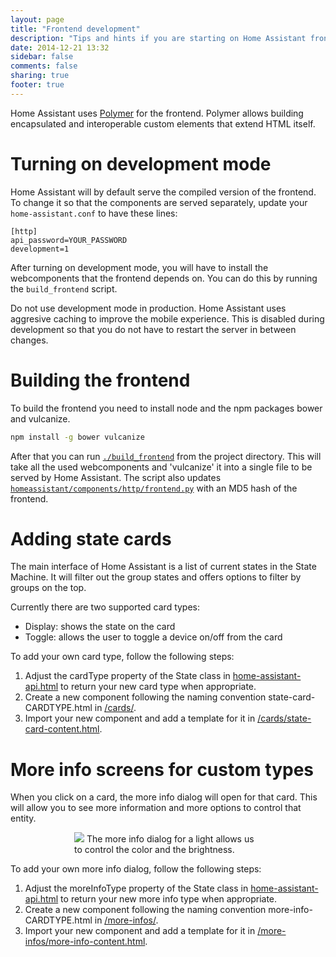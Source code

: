 ```yaml
---
layout: page
title: "Frontend development"
description: "Tips and hints if you are starting on Home Assistant frontend development"
date: 2014-12-21 13:32
sidebar: false
comments: false
sharing: true
footer: true
---
```


Home Assistant uses [Polymer](https://www.polymer-project.org/) for the frontend. Polymer allows building encapsulated and interoperable custom elements that extend HTML itself.

# Turning on development mode
Home Assistant will by default serve the compiled version of the frontend. To change it so that the components are served separately, update your `home-assistant.conf` to have these lines:

```
[http]
api_password=YOUR_PASSWORD
development=1
```

After turning on development mode, you will have to install the webcomponents that the frontend depends on. You can do this by running the `build_frontend` script.

<p class='note warning'>
Do not use development mode in production. Home Assistant uses aggresive caching to improve the mobile experience. This is disabled during development so that you do not have to restart the server in between changes.
</p>

# Building the frontend

To build the frontend you need to install node and the npm packages bower and vulcanize.

```bash
npm install -g bower vulcanize
```

After that you can run [`./build_frontend`](https://github.com/balloob/home-assistant/blob/master/build_frontend) from the project directory. This will take all the used webcomponents and 'vulcanize' it into a single file to be served by Home Assistant. The script also updates [`homeassistant/components/http/frontend.py`](https://github.com/balloob/home-assistant/blob/master/homeassistant/components/http/frontend.py) with an MD5 hash of the frontend.

# Adding state cards

The main interface of Home Assistant is a list of current states in the State Machine. It will filter out the group states and offers options to filter by groups on the top.

Currently there are two supported card types:

 * Display: shows the state on the card
 * Toggle: allows the user to toggle a device on/off from the card

To add your own card type, follow the following steps:

 1. Adjust the cardType property of the State class in [home-assistant-api.html](https://github.com/balloob/home-assistant/blob/master/homeassistant/components/http/www_static/polymer/home-assistant-api.html) to return your new card type when appropriate.
 2. Create a new component following the naming convention state-card-CARDTYPE.html in [/cards/](https://github.com/balloob/home-assistant/blob/master/homeassistant/components/http/www_static/polymer/cards/).
 3. Import your new component and add a template for it in [/cards/state-card-content.html](https://github.com/balloob/home-assistant/blob/master/homeassistant/components/http/www_static/polymer/cards/state-card-content.html).

# More info screens for custom types

When you click on a card, the more info dialog will open for that card. This will allow you to see more information and more options to control that entity.

<p class='img' style='max-width: 300px; margin-left: auto; margin-right: auto;'>
  <img src='/images/screenshots/more-info-dialog-light.png'>
  The more info dialog for a light allows us to control the color and the brightness.
</p>

To add your own more info dialog, follow the following steps:

 1. Adjust the moreInfoType property of the State class in [home-assistant-api.html](https://github.com/balloob/home-assistant/blob/master/homeassistant/components/http/www_static/polymer/home-assistant-api.html) to return your new more info type when appropriate.
 2. Create a new component following the naming convention more-info-CARDTYPE.html in [/more-infos/](https://github.com/balloob/home-assistant/blob/master/homeassistant/components/http/www_static/polymer/more-infos/).
 3. Import your new component and add a template for it in [/more-infos/more-info-content.html](https://github.com/balloob/home-assistant/blob/master/homeassistant/components/http/www_static/polymer/more-infos/more-info-content.html).
